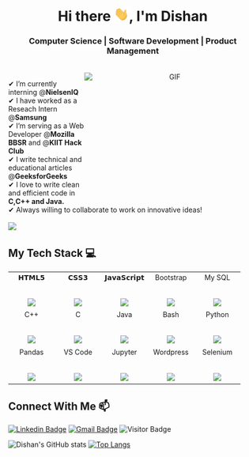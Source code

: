 <h1 align="center">Hi there <img src="https://raw.githubusercontent.com/ABSphreak/ABSphreak/master/gifs/Hi.gif" width="30px">, I'm Dishan</h1>
<h3 align="center">Computer Science | Software Development | Product Management</h3>
<p align="center">
<br>
<img align="right" alt="GIF" src="https://github.com/demartini/demartini/blob/master/code.gif?raw=true" width="350" height="240" />



✔ I’m currently interning @**NielsenIQ** <br>
✔ I have worked as a Reseach Intern @**Samsung** <br>
✔ I’m serving as a Web Developer @**Mozilla BBSR** and  @**KIIT Hack Club** <br>
✔ I write technical and educational articles @**GeeksforGeeks** <br>
✔ I love to write clean and efficient code in **C,C++ and Java.** <br>
✔ Always willing to collaborate to work on innovative ideas! <br>
  <br>
  <a target="_blank" href="https://dishanp.github.io/MyPortfolio_/"><img src="https://img.shields.io/badge/-WEB-FF4088?style=for-the-badge&logo=Hugo&logoColor=white"></img></a>
<br>



## My Tech Stack 💻

<table>
  <tbody>
    <tr valign="top">
      <td width="20%" align="center">
        <span>𝗛𝗧𝗠𝗟𝟱</span><br><br><br>
        <img height="64px" src="https://cdn.svgporn.com/logos/html-5.svg">
      </td>
      <td width="20%" align="center">
        <span>𝗖𝗦𝗦𝟯</span><br><br><br>
        <img height="64px" src="https://cdn.svgporn.com/logos/css-3.svg">
      </td>
      <td width="20%" align="center">
        <span>𝗝𝗮𝘃𝗮𝗦𝗰𝗿𝗶𝗽𝘁</span><br><br><br>
        <img height="64px" src="https://cdn.svgporn.com/logos/javascript.svg">
      </td>
      <td width="20%" align="center">
        <span>Bootstrap</span><br><br><br>
        <img height="64px" src="https://cdn.svgporn.com/logos/bootstrap.svg">
      </td>
      <td width="20%" align="center">
        <span>My SQL</span><br><br><br>
        <img height="64px" src="https://cdn.svgporn.com/logos/mysql.svg">
      </td>                                                                
    </tr>
    <tr valign="top">
      <td width="20%" align="center">
        <span>C++</span><br><br><br>
        <img height="64px" src="https://cdn.svgporn.com/logos/c-plusplus.svg">
      </td>
      <td width="20%" align="center">
        <span>C</span><br><br><br>
        <img height="64px" src="https://www.mycplus.com/mycplus/wp-content/uploads/2020/10/c.png">
      </td>
      <td width="20%" align="center">
        <span>Java</span><br><br><br>
        <img height="64px" src="https://cdn.svgporn.com/logos/java.svg">
      </td>
      <td width="20%" align="center">
        <span>Bash</span><br><br><br>
        <img height="64px" src="https://cdn.svgporn.com/logos/bash-icon.svg">
      </td>
      <td width="20%" align="center">
        <span>Python</span><br><br><br>
        <img height="64px" src="https://cdn.svgporn.com/logos/python.svg">
      </td>
    </tr>
    <tr valign="top">
      <td width="20%" align="center">
        <span>Pandas</span><br><br><br>
        <img height="64px" src="https://pandas.pydata.org/static/img/pandas_white.svg">
      </td>
      <td width="20%" align="center">
        <span>VS Code</span><br><br><br>
        <img height="64px" src="https://cdn.svgporn.com/logos/visual-studio-code.svg">
      </td>
      <td width="20%" align="center">
        <span>Jupyter</span><br><br><br>
        <img height="64px" src="https://cdn.svgporn.com/logos/jupyter.svg">
      </td>
      <td width="20%" align="center">
        <span>Wordpress</span><br><br><br>
        <img height="64px" src="https://cdn.svgporn.com/logos/wordpress-icon.svg">
      </td>
      <td width="20%" align="center">
        <span>Selenium</span><br><br><br>
        <img height="64px" src="https://cdn.svgporn.com/logos/selenium.svg">
      </td>
    </tr>
  </tbody>
</table>

## Connect With Me 📫
[![Linkedin Badge](https://img.shields.io/badge/-dishanp-blue?style=flat-square&logo=Linkedin&logoColor=white&link=https://www.linkedin.com/in/dishanp/)](https://www.linkedin.com/in/dishanp/)
[![Gmail Badge](https://img.shields.io/badge/-dishan.purkayastha@gmail.com-c14438?style=flat-square&logo=Gmail&logoColor=white&link=mailto:dishan.purkayastha@gmail.com)](mailto:dishan.purkayastha@gmail.com)
![Visitor Badge](https://visitor-badge.laobi.icu/badge?page_id=dishanp.dishanp)


![Dishan's GitHub stats](https://github-readme-stats.vercel.app/api?username=dishanp&show_icons=true&theme=gruvbox)
[![Top Langs](https://github-readme-stats.vercel.app/api/top-langs/?username=dishanp&layout=compact&theme=gruvbox)](https://github.com/dishanp/github-readme-stats)



